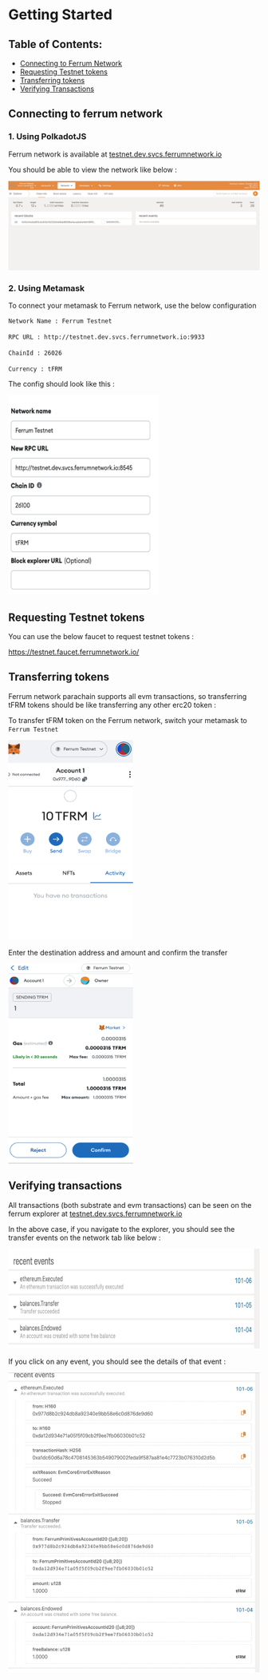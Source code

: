 # Getting Started

## Table of Contents:

* [Connecting to Ferrum Network](#connecting-to-ferrum-network)
* [Requesting Testnet tokens](#requesting-testnet-tokens)
* [Transferring tokens](#transferring-tokens)
* [Verifying Transactions](#verifying-transactions)

## Connecting to ferrum network

### 1. Using PolkadotJS

Ferrum network is available at [testnet.dev.svcs.ferrumnetwork.io](https://polkadot.js.org/apps/?rpc=wss%3A%2F%2Ftestnet.dev.svcs.ferrumnetwork.io#/explorer)

You should be able to view the network like below : 

![Explorer](./images/explorer-example.png "metamask-example")

### 2. Using Metamask

To connect your metamask to Ferrum network, use the below configuration

```
Network Name : Ferrum Testnet

RPC URL : http://testnet.dev.svcs.ferrumnetwork.io:9933

ChainId : 26026

Currency : tFRM
```

The config should look like this :

<img src="./images/ferrum-metamask.png"  width="300" height="400">

## Requesting Testnet tokens

You can use the below faucet to request testnet tokens : 

https://testnet.faucet.ferrumnetwork.io/

## Transferring tokens

Ferrum network parachain supports all evm transactions, so transferring tFRM tokens should be like transferring any other erc20 token :

To transfer tFRM token on the Ferrum network, switch your metamask to `Ferrum Testnet`

<img src="./images/transfer_tokens_1.png"  width="250" height="400">

Enter the destination address and amount and confirm the transfer

<img src="./images/transfer_tokens_2.png"  width="250" height="400">


## Verifying transactions

All transactions (both substrate and evm transactions) can be seen on the ferrum explorer at [testnet.dev.svcs.ferrumnetwork.io](https://polkadot.js.org/apps/?rpc=wss%3A%2F%2Ftestnet.dev.svcs.ferrumnetwork.io#/explorer)

In the above case, if you navigate to the explorer, you should see the transfer events on the network tab like below :

<img src="./images/events_summary.png"  width="650" height="200">

If you click on any event, you should see the details of that event :

<img src="./images/events_details.png"  width="650" height="600">
